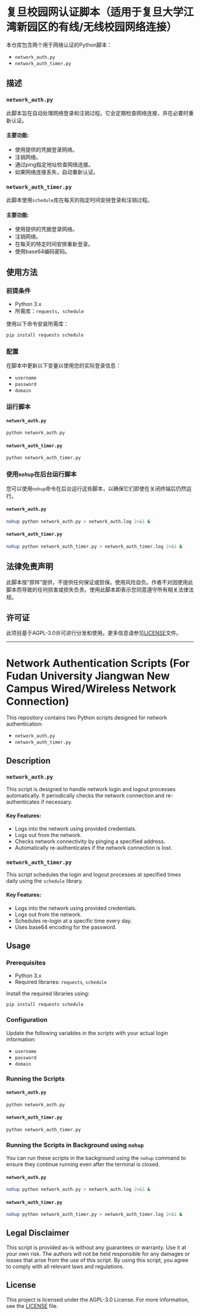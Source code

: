 # 复旦校园网认证脚本（适用于复旦大学江湾新园区的有线/无线校园网络连接）

本仓库包含两个用于网络认证的Python脚本：
- `network_auth.py`
- `network_auth_timer.py`

## 描述

### `network_auth.py`

此脚本旨在自动处理网络登录和注销过程。它会定期检查网络连接，并在必要时重新认证。

#### 主要功能:
- 使用提供的凭据登录网络。
- 注销网络。
- 通过ping指定地址检查网络连接。
- 如果网络连接丢失，自动重新认证。

### `network_auth_timer.py`

此脚本使用`schedule`库在每天的指定时间安排登录和注销过程。

#### 主要功能:
- 使用提供的凭据登录网络。
- 注销网络。
- 在每天的特定时间安排重新登录。
- 使用base64编码密码。

## 使用方法

### 前提条件
- Python 3.x
- 所需库：`requests`，`schedule`

使用以下命令安装所需库：
```bash
pip install requests schedule
```

### 配置
在脚本中更新以下变量以使用您的实际登录信息：
- `username`
- `password`
- `domain`

### 运行脚本

#### `network_auth.py`
```bash
python network_auth.py
```

#### `network_auth_timer.py`
```bash
python network_auth_timer.py
```

### 使用`nohup`在后台运行脚本

您可以使用`nohup`命令在后台运行这些脚本，以确保它们即使在关闭终端后仍然运行。

#### `network_auth.py`
```bash
nohup python network_auth.py > network_auth.log 2>&1 &
```

#### `network_auth_timer.py`
```bash
nohup python network_auth_timer.py > network_auth_timer.log 2>&1 &
```

## 法律免责声明

此脚本按“原样”提供，不提供任何保证或担保。使用风险自负。作者不对因使用此脚本而导致的任何损害或损失负责。使用此脚本即表示您同意遵守所有相关法律法规。

## 许可证

此项目基于AGPL-3.0许可进行分发和使用。更多信息请参见[LICENSE](./LICENSE)文件。

---

# Network Authentication Scripts (For Fudan University Jiangwan New Campus Wired/Wireless Network Connection)

This repository contains two Python scripts designed for network authentication:
- `network_auth.py`
- `network_auth_timer.py`

## Description

### `network_auth.py`

This script is designed to handle network login and logout processes automatically. It periodically checks the network connection and re-authenticates if necessary.

#### Key Features:
- Logs into the network using provided credentials.
- Logs out from the network.
- Checks network connectivity by pinging a specified address.
- Automatically re-authenticates if the network connection is lost.

### `network_auth_timer.py`

This script schedules the login and logout processes at specified times daily using the `schedule` library.

#### Key Features:
- Logs into the network using provided credentials.
- Logs out from the network.
- Schedules re-login at a specific time every day.
- Uses base64 encoding for the password.

## Usage

### Prerequisites
- Python 3.x
- Required libraries: `requests`, `schedule`

Install the required libraries using:
```bash
pip install requests schedule
```

### Configuration
Update the following variables in the scripts with your actual login information:
- `username`
- `password`
- `domain`

### Running the Scripts

#### `network_auth.py`
```bash
python network_auth.py
```

#### `network_auth_timer.py`
```bash
python network_auth_timer.py
```

### Running the Scripts in Background using `nohup`

You can run these scripts in the background using the `nohup` command to ensure they continue running even after the terminal is closed.

#### `network_auth.py`
```bash
nohup python network_auth.py > network_auth.log 2>&1 &
```

#### `network_auth_timer.py`
```bash
nohup python network_auth_timer.py > network_auth_timer.log 2>&1 &
```

## Legal Disclaimer

This script is provided as-is without any guarantees or warranty. Use it at your own risk. The authors will not be held responsible for any damages or losses that arise from the use of this script. By using this script, you agree to comply with all relevant laws and regulations.

## License

This project is licensed under the AGPL-3.0 License. For more information, see the [LICENSE](./LICENSE) file.

